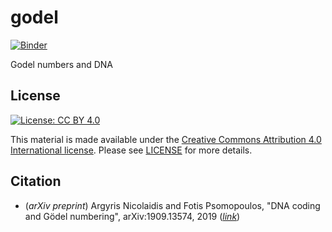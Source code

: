 # godel

[![Binder](https://mybinder.org/badge.svg)](https://mybinder.org/v2/gh/fpsom/godel/master?filepath=Biological-Sequences-and-Godel-numbers.ipynb)

Godel numbers and DNA


## License

[![License: CC BY 4.0](https://licensebuttons.net/l/by/4.0/88x31.png)](https://creativecommons.org/licenses/by/4.0/)

This material is made available under the [Creative Commons Attribution 4.0 International license](https://creativecommons.org/licenses/by/4.0). Please see [LICENSE](LICENSE.md) for more details.

## Citation

- (_arXiv preprint_) Argyris Nicolaidis and Fotis Psomopoulos, "DNA coding and Gödel numbering", arXiv:1909.13574, 2019 (_[link](https://arxiv.org/abs/1909.13574)_)

